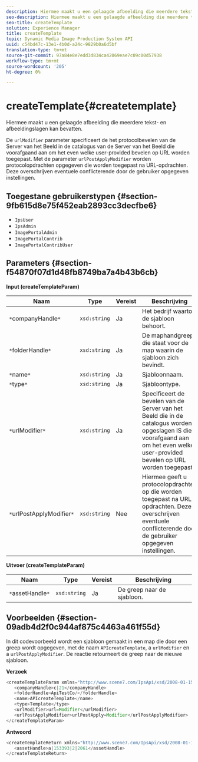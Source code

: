 ```yaml
---
description: Hiermee maakt u een gelaagde afbeelding die meerdere tekst- en afbeeldingslagen kan bevatten.
seo-description: Hiermee maakt u een gelaagde afbeelding die meerdere tekst- en afbeeldingslagen kan bevatten.
seo-title: createTemplate
solution: Experience Manager
title: createTemplate
topic: Dynamic Media Image Production System API
uuid: c54bd47c-13e1-4b0d-a24c-9829b0a6d5bf
translation-type: tm+mt
source-git-commit: 97a84e8e7edd3d834ca42069eae7c09c00d57938
workflow-type: tm+mt
source-wordcount: '205'
ht-degree: 0%

---
```



# createTemplate{#createtemplate}

Hiermee maakt u een gelaagde afbeelding die meerdere tekst- en afbeeldingslagen kan bevatten.

De `urlModifier` parameter specificeert de het protocolbevelen van de Server van het Beeld in de catalogus van de Server van het Beeld die voorafgaand aan om het even welke user-provided bevelen op URL worden toegepast. Met de parameter `urlPostApplyModifier` worden protocolopdrachten opgegeven die worden toegepast na URL-opdrachten. Deze overschrijven eventuele conflicterende door de gebruiker opgegeven instellingen.

## Toegestane gebruikerstypen {#section-9fb615d8e75f452eab2893cc3decfbe6}

* `IpsUser`
* `IpsAdmin`
* `ImagePortalAdmin`
* `ImagePortalContrib`
* `ImagePortalContribUser`

## Parameters {#section-f54870f07d1d48fb8749ba7a4b43b6cb}

**Input (createTemplateParam)**

| Naam | Type | Vereist | Beschrijving |
|---|---|---|---|
| `*`companyHandle`*` | `xsd:string` | Ja | Het bedrijf waartoe de sjabloon behoort. |
| `*`folderHandle`*` | `xsd:string` | Ja | De maphandgreep die staat voor de map waarin de sjabloon zich bevindt. |
| `*`name`*` | `xsd:string` | Ja | Sjabloonnaam. |
| `*`type`*` | `xsd:string` | Ja | Sjabloontype. |
| `*`urlModifier`*` | `xsd:string` | Ja | Specificeert de bevelen van de Server van het Beeld die in de catalogus worden opgeslagen IS die voorafgaand aan om het even welke user-provided bevelen op URL worden toegepast. |
| `*`urlPostApplyModifier`*` | `xsd:string` | Nee | Hiermee geeft u protocolopdrachten op die worden toegepast na URL-opdrachten. Deze overschrijven eventuele conflicterende door de gebruiker opgegeven instellingen. |

**Uitvoer (createTemplateParam)**

| Naam | Type | Vereist | Beschrijving |
|---|---|---|---|
| `*`assetHandle`*` | `xsd:string` | Ja | De greep naar de sjabloon. |

## Voorbeelden {#section-09adb4d2f0c944af875c4463a461f55d}

In dit codevoorbeeld wordt een sjabloon gemaakt in een map die door een greep wordt opgegeven, met de naam `APIcreateTemplate`, a `urlModifier` en a `urlPostApplyModifier`. De reactie retourneert de greep naar de nieuwe sjabloon.

**Verzoek**

```java
<createTemplateParam xmlns="http://www.scene7.com/IpsApi/xsd/2008-01-15">
   <companyHandle>c|21</companyHandle>
   <folderHandle>ApiTestCo/</folderHandle>
   <name>APIcreateTemplate</name>
   <type>Template</type>
   <urlModifier>url=Modifier</urlModifier>
   <urlPostApplyModifier>urlPostApply=Modifier</urlPostApplyModifier>
</createTemplateParam>
```

**Antwoord**

```java
<createTemplateReturn xmlns="http://www.scene7.com/IpsApi/xsd/2008-01-15">
   <assetHandle>a|153393|2|2061</assetHandle>
</createTemplateReturn>
```

